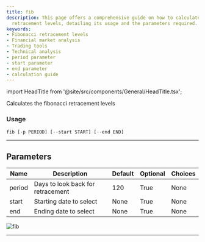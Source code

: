 ```yaml
---
title: fib
description: This page offers a comprehensive guide on how to calculate Fibonacci
  retracement levels, detailing its usage and the parameters required.
keywords:
- Fibonacci retracement levels
- Financial market analysis
- Trading tools
- Technical analysis
- period parameter
- start parameter
- end parameter
- calculation guide
---
```


import HeadTitle from '@site/src/components/General/HeadTitle.tsx';

<HeadTitle title="fib - Ta - Etf - Reference | OpenBB Terminal Docs" />

Calculates the fibonacci retracement levels

### Usage

```python
fib [-p PERIOD] [--start START] [--end END]
```

---

## Parameters

| Name | Description | Default | Optional | Choices |
| ---- | ----------- | ------- | -------- | ------- |
| period | Days to look back for retracement | 120 | True | None |
| start | Starting date to select | None | True | None |
| end | Ending date to select | None | True | None |

![fib](https://user-images.githubusercontent.com/46355364/154310727-81a1eab3-5565-42c7-8b47-4f80288dd700.png)

---
